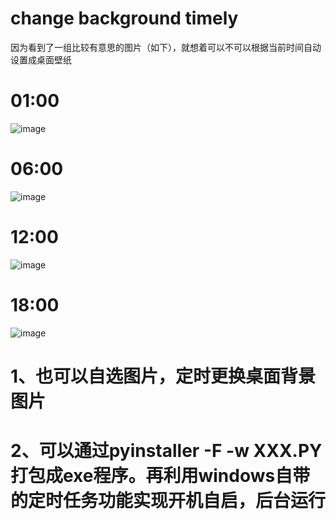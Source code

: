 # change background timely
因为看到了一组比较有意思的图片（如下），就想着可以不可以根据当前时间自动设置成桌面壁纸
# 01:00
![image](https://github.com/cin619/change-background-timely/blob/master/am1.bmp)
# 06:00
![image](https://github.com/cin619/change-background-timely/blob/master/am6.bmp)
# 12:00
![image](https://github.com/cin619/change-background-timely/blob/master/pm12.bmp)
# 18:00
![image](https://github.com/cin619/change-background-timely/blob/master/pm6.bmp)

# 1、也可以自选图片，定时更换桌面背景图片

# 2、可以通过pyinstaller -F -w XXX.PY打包成exe程序。再利用windows自带的定时任务功能实现开机自启，后台运行
